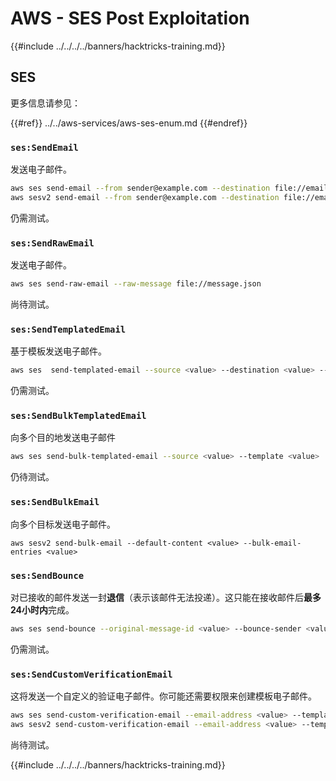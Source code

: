 # AWS - SES Post Exploitation

{{#include ../../../../banners/hacktricks-training.md}}

## SES

更多信息请参见：

{{#ref}}
../../aws-services/aws-ses-enum.md
{{#endref}}

### `ses:SendEmail`

发送电子邮件。
```bash
aws ses send-email --from sender@example.com --destination file://emails.json --message file://message.json
aws sesv2 send-email --from sender@example.com --destination file://emails.json --message file://message.json
```
仍需测试。

### `ses:SendRawEmail`

发送电子邮件。
```bash
aws ses send-raw-email --raw-message file://message.json
```
尚待测试。

### `ses:SendTemplatedEmail`

基于模板发送电子邮件。
```bash
aws ses  send-templated-email --source <value> --destination <value> --template <value>
```
仍需测试。

### `ses:SendBulkTemplatedEmail`

向多个目的地发送电子邮件
```bash
aws ses send-bulk-templated-email --source <value> --template <value>
```
仍待测试。

### `ses:SendBulkEmail`

向多个目标发送电子邮件。
```
aws sesv2 send-bulk-email --default-content <value> --bulk-email-entries <value>
```
### `ses:SendBounce`

对已接收的邮件发送一封**退信**（表示该邮件无法投递）。这只能在接收邮件后**最多24小时内**完成。
```bash
aws ses send-bounce --original-message-id <value> --bounce-sender <value> --bounced-recipient-info-list <value>
```
仍需测试。

### `ses:SendCustomVerificationEmail`

这将发送一个自定义的验证电子邮件。你可能还需要权限来创建模板电子邮件。
```bash
aws ses send-custom-verification-email --email-address <value> --template-name <value>
aws sesv2 send-custom-verification-email --email-address <value> --template-name <value>
```
尚待测试。

{{#include ../../../../banners/hacktricks-training.md}}
